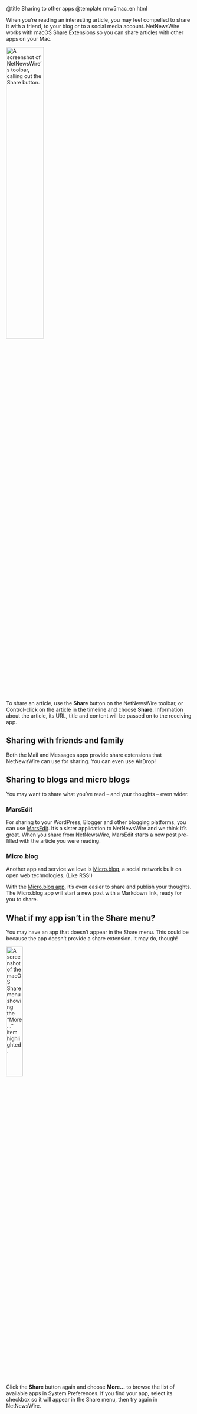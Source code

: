 @title Sharing to other apps
@template nnw5mac_en.html

When you’re reading an interesting article, you may feel compelled to share it with a friend, to your blog or to a social media account. NetNewsWire works with macOS Share Extensions so you can share articles with other apps on your Mac.

<img src="../../../images/mac-en-share_button_toolbar.png"
     alt="A screenshot of NetNewsWire’s toolbar, calling out the Share button."
     class="centeredImage"
     style="width: 45%;" />

To share an article, use the **Share** button on the NetNewsWire toolbar, or Control-click on the article in the timeline and choose **Share**. Information about the article, its URL, title and content will be passed on to the receiving app.


Sharing with friends and family
-------------------------------

Both the Mail and Messages apps provide share extensions that NetNewsWire can use for sharing. You can even use AirDrop!


Sharing to blogs and micro blogs
--------------------------------

You may want to share what you’ve read – and your thoughts – even wider.

### MarsEdit

For sharing to your WordPress, Blogger and other blogging platforms, you can use [MarsEdit][me]. It’s a sister application to NetNewsWire and we think it’s great. When you share from NetNewsWire, MarsEdit starts a new post pre-filled with the article you were reading.

### Micro.blog

Another app and service we love is [Micro.blog][m.b], a social network built on open web technologies. (Like RSS!)

With the [Micro.blog app][m.b-app], it’s even easier to share and publish your thoughts. The Micro.blog app will start a new post with a Markdown link, ready for you to share.


[me]: https://www.red-sweater.com/marsedit/ "MarsEdit 4 - Powerful web publishing from your Mac."
[m.b]: https://micro.blog/ "Micro.blog"
[m.b-app]: https://help.micro.blog/2017/mac-version/ "Micro.blog for Mac - Micro.blog Help"
[m.b-me]: https://help.micro.blog/2015/using-marsedit/ "Using MarsEdit - Micro.blog Help"


What if my app isn’t in the Share menu?
---------------------------------------

You may have an app that doesn’t appear in the Share menu. This could be because the app doesn’t provide a share extension. It may do, though!

<img src="../../../images/mac-en-share_menu_more_selected.png"
     alt="A screenshot of the macOS Share menu showing the “More…” item highlighted."
     class="centeredImage"
     style="width: 30%;" />

Click the **Share** button again and choose **More…** to browse the list of available apps in System Preferences. If you find your app, select its checkbox so it will appear in the Share menu, then try again in NetNewsWire.